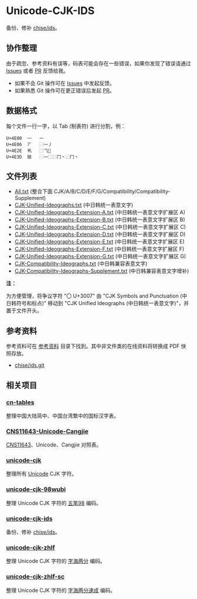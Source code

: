 # Unicode-CJK-IDS

备份、修补 [chise/ids]。

[chise/ids]: http://git.chise.org/git/chise/ids.git

## 协作整理

由于疏忽、参考资料有误等，码表可能会存在一些错误，如果你发现了错误请通过
[Issues] 或者 [PR] 反馈给我。

+ 如果不会 Git 操作可在 [Issues] 中发起反馈。
+ 如果熟悉 Git 操作可在更正错误后发起 [PR]。

[issues]: https://github.com/aj-ash/unicode-cjk-ids/issues
[PR]: https://github.com/aj-ash/unicode-cjk-ids/pulls

## 数据格式

每个文件一行一字，以 Tab (制表符) 进行分割，例：

```Text
U+4E00	一	一
U+4E06	丆	⿱一丿
U+4E2E	丮	⿹⺄𰀁
U+4E3D	丽	⿱一⿰⿵冂丶⿵冂丶
```

## 文件列表

+ [All.txt] (整合下面 CJK/A/B/C/D/E/F/G/Compatibility/Compatibility-Supplement)
+ [CJK-Unified-Ideographs.txt] (中日韩统一表意文字)
+ [CJK-Unified-Ideographs-Extension-A.txt] (中日韩统一表意文字扩展区 A)
+ [CJK-Unified-Ideographs-Extension-B.txt] (中日韩统一表意文字扩展区 B)
+ [CJK-Unified-Ideographs-Extension-C.txt] (中日韩统一表意文字扩展区 C)
+ [CJK-Unified-Ideographs-Extension-D.txt] (中日韩统一表意文字扩展区 D)
+ [CJK-Unified-Ideographs-Extension-E.txt] (中日韩统一表意文字扩展区 E)
+ [CJK-Unified-Ideographs-Extension-F.txt] (中日韩统一表意文字扩展区 F)
+ [CJK-Unified-Ideographs-Extension-G.txt] (中日韩统一表意文字扩展区 G)
+ [CJK-Compatibility-Ideographs.txt] (中日韩兼容表意文字)
+ [CJK-Compatibility-Ideographs-Supplement.txt] (中日韩兼容表意文字增补)

**注：**

为方便管理，将争议字符 "〇 U+3007" 由 "CJK Symbols and Punctuation (中日韩符号和标点)"
移动到 "CJK Unified Ideographs (中日韩统一表意文字)"，并置于文件开头。

[All.txt]: All.txt
[CJK-Unified-Ideographs.txt]: CJK-Unified-Ideographs.txt
[CJK-Unified-Ideographs-Extension-A.txt]: CJK-Unified-Ideographs-Extension-A.txt
[CJK-Unified-Ideographs-Extension-B.txt]: CJK-Unified-Ideographs-Extension-B.txt
[CJK-Unified-Ideographs-Extension-C.txt]: CJK-Unified-Ideographs-Extension-C.txt
[CJK-Unified-Ideographs-Extension-D.txt]: CJK-Unified-Ideographs-Extension-D.txt
[CJK-Unified-Ideographs-Extension-E.txt]: CJK-Unified-Ideographs-Extension-E.txt
[CJK-Unified-Ideographs-Extension-F.txt]: CJK-Unified-Ideographs-Extension-F.txt
[CJK-Unified-Ideographs-Extension-G.txt]: CJK-Unified-Ideographs-Extension-G.txt
[CJK-Compatibility-Ideographs.txt]: CJK-Compatibility-Ideographs.txt
[CJK-Compatibility-Ideographs-Supplement.txt]: CJK-Compatibility-Ideographs-Supplement.txt

## 参考资料

参考资料可在 [参考资料] 目录下找到。其中非文件类的在线资料将转换成 PDF 快照存放。

+ [chise/ids.git]

[参考资料]: 参考资料
[chise/ids.git]: http://git.chise.org/git/chise/ids.git

## 相关项目

### [cn-tables]

整理中国大陆简中、中国台湾繁中的国标汉字表。

[cn-tables]: https://github.com/kitty-panics/cn-tables

### [CNS11643-Unicode-Cangjie]

[CNS11643]、Unicode、Cangjie 对照表。

[CNS11643-Unicode-Cangjie]: https://github.com/kitty-panics/CNS11643-Unicode-Cangjie
[CNS11643]: https://data.gov.tw/dataset/5961

### [unicode-cjk]

整理所有 [Unicode] CJK 字符。

[unicode-cjk]: https://github.com/kitty-panics/unicode-cjk
[Unicode]: https://www.unicode.org/Public/UNIDATA/Blocks.txt

### [unicode-cjk-98wubi]

整理 Unicode CJK 字符的 [五笔98] 编码。

[unicode-cjk-98wubi]: https://github.com/kitty-panics/unicode-cjk-98wubi
[五笔98]: http://98wb.ysepan.com

### [unicode-cjk-ids]

备份、修补 [chise/ids]。

[unicode-cjk-ids]: https://github.com/kitty-panics/unicode-cjk-ids
[chise/ids]: http://git.chise.org/git/chise/ids.git

### [unicode-cjk-zhlf]

整理 Unicode CJK 字符的 [字海两分] 编码。

[unicode-cjk-zhlf]: https://github.com/kitty-panics/unicode-cjk-zhlf
[字海两分]: http://cheonhyeong.com/Simplified/download.html

### [unicode-cjk-zhlf-sc]

整理 Unicode CJK 字符的 [字海两分速成] 编码。

[unicode-cjk-zhlf-sc]: https://github.com/kitty-panics/unicode-cjk-zhlf-sc
[字海两分速成]: http://cheonhyeong.com/Simplified/download.html
